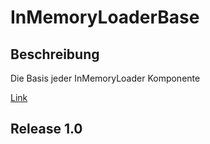 ﻿# InMemoryLoaderBase

## Beschreibung
Die Basis jeder InMemoryLoader Komponente

[Link](https://blog.responsive-kaysta.ch/post/inmemoryloader)


## Release 1.0




